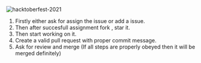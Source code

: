 ![hacktoberfest-2021](https://hacktoberfest.digitalocean.com/_nuxt/img/logo-hacktoberfest-full.f42e3b1.svg)

1. Firstly either ask for assign the issue or add a issue.
2. Then after succesfull assignment fork , star it.
3. Then start working on it.
4. Create a valid pull request with proper commit message.
5. Ask for review and merge (If all steps are properly obeyed then it will be merged definitely)
